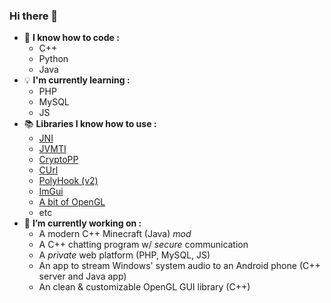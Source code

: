 ### Hi there 👋

- 📗 **I know how to code :**
  * C++
  * Python
  * Java
- 💡 **I'm currently learning :**
  * PHP
  * MySQL
  * JS
- 📚 **Libraries I know how to use :**
  * [JNI](https://docs.oracle.com/javase/7/docs/technotes/guides/jni/spec/jniTOC.html)
  * [JVMTI](https://docs.oracle.com/javase/8/docs/platform/jvmti/jvmti.html)
  * [CryptoPP](https://github.com/weidai11/cryptopp)
  * [CUrl](https://curl.haxx.se/)
  * [PolyHook (v2)](https://github.com/stevemk14ebr/PolyHook_2_0)
  * [ImGui](https://github.com/ocornut/imgui)
  * [A bit of OpenGL](https://www.opengl.org/resources/libraries/glut/)
  * etc
- 🔭 **I’m currently working on :**
  * A modern C++ Minecraft (Java) *mod*
  * A C++ chatting program w/ *secure* communication
  * A *private* web platform (PHP, MySQL, JS)
  * An app to stream Windows' system audio to an Android phone (C++ server and Java app)
  * An clean & customizable OpenGL GUI library (C++)

<!--
[![Top Langs](https://github-readme-stats.vercel.app/api/top-langs/?username=andro2157)](https://github.com/anuraghazra/github-readme-stats)
